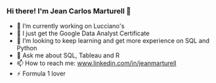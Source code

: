 ### Hi there! I'm Jean Carlos Marturell 👋



- 🔭 I’m currently working on Lucciano's
- 🌱 I just get the Google Data Analyst Certificate
- 👯 I’m looking to keep learning and get more experience on SQL and Python
- 💬 Ask me about SQL, Tableau and R
- 📫 How to reach me: www.linkedin.com/in/jeanmarturell
- ⚡ Formula 1 lover


